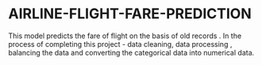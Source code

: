 # AIRLINE-FLIGHT-FARE-PREDICTION
This model predicts the fare of flight on the basis of old records . In the process of completing this project - data cleaning, data processing , balancing the data and converting the categorical data into numerical data.
